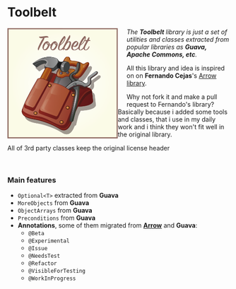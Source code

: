# Toolbelt

<img src="assets/toolbelt-logo.png" align="left" width="250px" height="250px"/>
<img align="left" width="0" height="168px" hspace="10"/>

*The **Toolbelt** library is just a set of utilities and classes extracted from popular libraries as **Guava, Apache Commons, etc**.*

All this library and idea is inspired on on **Fernando Cejas**'s [Arrow library](https://github.com/android10/arrow).

Why not fork it and make a pull request to Fernando's library? Basically because i added some tools and classes, that i use in my daily work and i think they won't fit well in the original library.

All of 3rd party classes keep the original license header

<br/>

### Main features
- `Optional<T>` extracted from **Guava**
- `MoreObjects` from **Guava**
- `ObjectArrays` from **Guava**
- `Preconditions` from **Guava**
- **Annotations**, some of them migrated from [**Arrow**](https://github.com/android10/arrow) and **Guava**:
    - `@Beta`
    - `@Experimental`
    - `@Issue`
    - `@NeedsTest`
    - `@Refactor`
    - `@VisibleForTesting`
    - `@WorkInProgress`


